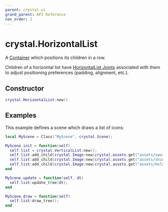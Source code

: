 ```yaml
---
parent: crystal.ui
grand_parent: API Reference
nav_order: 2
---
```


# crystal.HorizontalList

A [Container](container) which positions its children in a row.

Children of a horizontal list have [HorizontalList Joints](horizontal_list_joint) associated with them to adjust positioning preferences (padding, alignment, etc.).

## Constructor

```lua
crystal.HorizontalList:new()
```

## Examples

This example defines a scene which draws a list of icons:

```lua
local MyScene = Class("MyScene", crystal.Scene);

MyScene.init = function(self)
  self.list = crystal.VerticalList:new();
  self.list:add_child(crystal.Image:new(crystal.assets.get("assets/sword.png")));
  self.list:add_child(crystal.Image:new(crystal.assets.get("assets/shield.png")));
  self.list:add_child(crystal.Image:new(crystal.assets.get("assets/helmet.png")));
end

MyScene.update = function(self, dt)
  self.list:update_tree(dt);
end

MyScene.draw = function(self)
  self.list:draw_tree();
end
```
